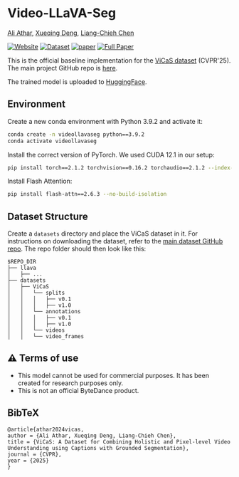 # Video-LLaVA-Seg

[Ali Athar](https://www.aliathar.net/), [Xueqing Deng](https://sites.google.com/view/xueqingdeng7/home), [Liang-Chieh Chen](http://liangchiehchen.com/)

[![Website](https://img.shields.io/badge/Project-Website-87CEEB)](https://ali2500.github.io/vicas-project/)
[![Dataset](https://img.shields.io/badge/Dataset-Access-<COLOR>)](https://huggingface.co/datasets/Ali2500/ViCaS)
[![paper](https://img.shields.io/badge/arXiv-Paper-<COLOR>.svg)](https://arxiv.org/abs/2412.09754)
[![Full Paper](https://img.shields.io/badge/Full_Paper-Read-0000FF.svg)](https://arxiv.org/pdf/2412.09754)

This is the official baseline implementation for the [ViCaS dataset](https://ali2500.github.io/vicas-project/) (CVPR'25). The main project GitHub repo is [here](https://github.com/Ali2500/ViCaS/tree/main).

The trained model is uploaded to [HuggingFace](https://huggingface.co/fun-research/Video-LLaVA-Seg).

## Environment

Create a new conda environment with Python 3.9.2 and activate it:

```bash
conda create -n videollavaseg python==3.9.2
conda activate videollavaseg
```

Install the correct version of PyTorch. We used CUDA 12.1 in our setup:

```bash
pip install torch==2.1.2 torchvision==0.16.2 torchaudio==2.1.2 --index-url https://download.pytorch.org/whl/cu121
```

Install Flash Attention:

```bash
pip install flash-attn==2.6.3 --no-build-isolation
```

## Dataset Structure

Create a `datasets` directory and place the ViCaS dataset in it. For instructions on downloading the dataset, refer to the [main dataset GitHub repo](https://github.com/Ali2500/ViCaS/tree/main?tab=readme-ov-file#arrow_double_down-dataset-download). The repo folder should then look like this:

```
$REPO_DIR
├── llava                      
│   ├── ...
├── datasets
│   ├── ViCaS
│   │   └── splits
│   │   │   ├── v0.1
│   │   │   ├── v1.0
│   │   └── annotations
│   │   │   ├── v0.1
│   │   │   ├── v1.0
│   │   └── videos
│   │   └── video_frames
```

## ⚠️ Terms of use
* This model cannot be used for commercial purposes. It has been created for research purposes only.
* This is not an official ByteDance product.

## BibTeX

```
@article{athar2024vicas,
author = {Ali Athar, Xueqing Deng, Liang-Chieh Chen},
title = {ViCaS: A Dataset for Combining Holistic and Pixel-level Video Understanding using Captions with Grounded Segmentation},
journal = {CVPR},
year = {2025}
}
```

